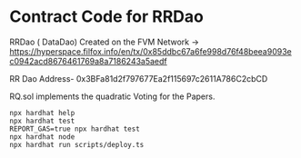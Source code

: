 # Contract Code for RRDao

RRDao ( DataDao) Created on the FVM Network -> https://hyperspace.filfox.info/en/tx/0x85ddbc67a6fe998d76f48beea9093ec0942acd8676461769a8a7186243a5aedf

RR Dao Address- 0x3BFa81d2f797677Ea2f115697c2611A786C2cbCD

RQ.sol implements the quadratic Voting for the Papers.

```shell
npx hardhat help
npx hardhat test
REPORT_GAS=true npx hardhat test
npx hardhat node
npx hardhat run scripts/deploy.ts
```
